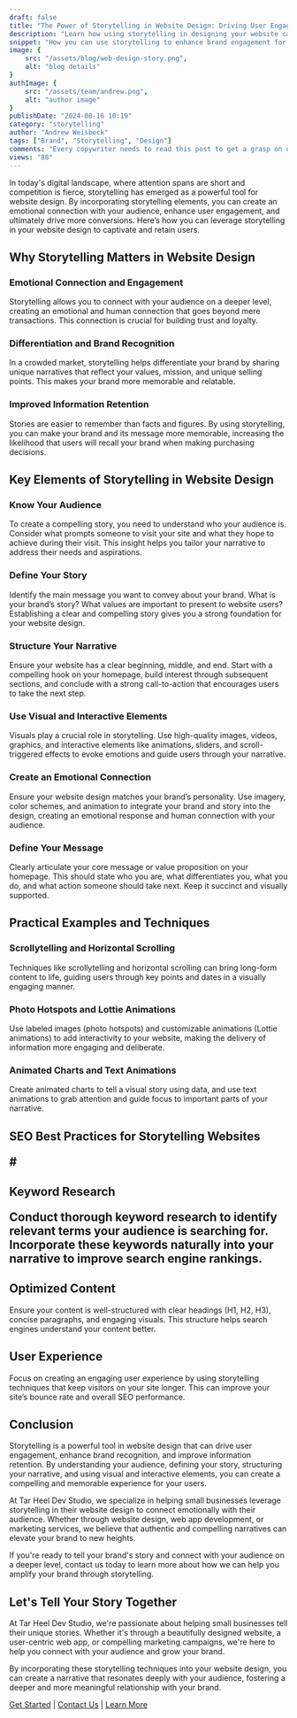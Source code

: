 ```yaml
---
draft: false
title: "The Power of Storytelling in Website Design: Driving User Engagement"
description: "Learn how using storytelling in designing your website can drive user engagement."
snippet: "How you can use storytelling to enhance brand engagement for small businesses."
image: {
    src: "/assets/blog/web-design-story.png",
    alt: "blog details"
}
authImage: {
    src: "/assets/team/andrew.png",
    alt: "author image"
}
publishDate: "2024-08-16 10:19"
category: "storytelling"
author: "Andrew Weisbeck"
tags: ["Brand", "Storytelling", "Design"]
comments: "Every copywriter needs to read this post to get a grasp on using storytelling in website copy."
views: "88"
---
```


<p class="p-4">In today's digital landscape, where attention spans are short and competition is fierce, storytelling has emerged as a powerful tool for website design. By incorporating storytelling elements, you can create an emotional connection with your audience, enhance user engagement, and ultimately drive more conversions. Here’s how you can leverage storytelling in your website design to captivate and retain users.</p>

<h2 class="mt-6 mb-6  text-3xl font-bold dark:text-sky-200 text-sky-700">Why Storytelling Matters in Website Design</h2>

<h3 class="text-2xl font-semibold text-sky-300">Emotional Connection and Engagement</h3>

<p class="p-4">Storytelling allows you to connect with your audience on a deeper level, creating an emotional and human connection that goes beyond mere transactions. This connection is crucial for building trust and loyalty.</p>

<h3 class="text-2xl font-semibold text-sky-300">Differentiation and Brand Recognition</h3>

<p class="p-4">In a crowded market, storytelling helps differentiate your brand by sharing unique narratives that reflect your values, mission, and unique selling points. This makes your brand more memorable and relatable.</p>

<h3 class="text-2xl font-semibold text-sky-300">Improved Information Retention</h3>

<p class="p-4">Stories are easier to remember than facts and figures. By using storytelling, you can make your brand and its message more memorable, increasing the likelihood that users will recall your brand when making purchasing decisions.</p>

<h2 class="mt-6 mb-6  text-3xl font-bold dark:text-sky-200 text-sky-700">Key Elements of Storytelling in Website Design

<h3 class="text-2xl font-semibold text-sky-300">Know Your Audience</h3>

<p class="p-4">To create a compelling story, you need to understand who your audience is. Consider what prompts someone to visit your site and what they hope to achieve during their visit. This insight helps you tailor your narrative to address their needs and aspirations.</p>

<h3 class="text-2xl font-semibold text-sky-300">Define Your Story</h3>

<p class="p-4">Identify the main message you want to convey about your brand. What is your brand’s story? What values are important to present to website users? Establishing a clear and compelling story gives you a strong foundation for your website design.</p>

<h3 class="text-2xl font-semibold text-sky-300">Structure Your Narrative</h3>

<p class="p-4">Ensure your website has a clear beginning, middle, and end. Start with a compelling hook on your homepage, build interest through subsequent sections, and conclude with a strong call-to-action that encourages users to take the next step.</p>

<h3 class="text-2xl font-semibold text-sky-300">Use Visual and Interactive Elements</h3>

<p class="p-4">Visuals play a crucial role in storytelling. Use high-quality images, videos, graphics, and interactive elements like animations, sliders, and scroll-triggered effects to evoke emotions and guide users through your narrative.</p>

<h3 class="text-2xl font-semibold text-sky-300">Create an Emotional Connection</h3>

<p class="p-4">Ensure your website design matches your brand’s personality. Use imagery, color schemes, and animation to integrate your brand and story into the design, creating an emotional response and human connection with your audience.</p>

<h3 class="text-2xl font-semibold text-sky-300">Define Your Message</h3>

<p class="p-4">Clearly articulate your core message or value proposition on your homepage. This should state who you are, what differentiates you, what you do, and what action someone should take next. Keep it succinct and visually supported.</p>

<h2 class="mt-6 mb-6  text-3xl font-bold dark:text-sky-200 text-sky-700">Practical Examples and Techniques</h2>

<h3 class="text-2xl font-semibold text-sky-300">Scrollytelling and Horizontal Scrolling</h3>

<p class="p-4">Techniques like scrollytelling and horizontal scrolling can bring long-form content to life, guiding users through key points and dates in a visually engaging manner.</p>

<h3 class="text-2xl font-semibold text-sky-300">Photo Hotspots and Lottie Animations</h3>

<p class="p-4">Use labeled images (photo hotspots) and customizable animations (Lottie animations) to add interactivity to your website, making the delivery of information more engaging and deliberate.</p>

<h3 class="text-2xl font-semibold text-sky-300">Animated Charts and Text Animations</h3>

<p class="p-4">Create animated charts to tell a visual story using data, and use text animations to grab attention and guide focus to important parts of your narrative.</p>

<h2 class="mt-6 mb-6  text-3xl font-bold dark:text-sky-200 text-sky-700">SEO Best Practices for Storytelling Websites

#<h2 class="mt-6 mb-6  text-3xl font-bold dark:text-sky-200 text-sky-700">Keyword Research

<p class="p-4">Conduct thorough keyword research to identify relevant terms your audience is searching for. Incorporate these keywords naturally into your narrative to improve search engine rankings.</p>


<h2 class="mt-6 mb-6  text-3xl font-bold dark:text-sky-200 text-sky-700">Optimized Content</h2>
<p class="p-4">Ensure your content is well-structured with clear headings (H1, H2, H3), concise paragraphs, and engaging visuals. This structure helps search engines understand your content better.</p>

<h2 class="mt-6 mb-6  text-3xl font-bold dark:text-sky-200 text-sky-700">User Experience</h2>

<p class="p-4"></p>Focus on creating an engaging user experience by using storytelling techniques that keep visitors on your site longer. This can improve your site’s bounce rate and overall SEO performance.</p>

<h2 class="mt-6 mb-6  text-3xl font-bold dark:text-sky-200 text-sky-700">Conclusion</h2>

<p class="p-4">Storytelling is a powerful tool in website design that can drive user engagement, enhance brand recognition, and improve information retention. By understanding your audience, defining your story, structuring your narrative, and using visual and interactive elements, you can create a compelling and memorable experience for your users.</p>

<p class="p-4">At Tar Heel Dev Studio, we specialize in helping small businesses leverage storytelling in their website design to connect emotionally with their audience. Whether through website design, web app development, or marketing services, we believe that authentic and compelling narratives can elevate your brand to new heights.</p>

<p class="p-4">If you're ready to tell your brand's story and connect with your audience on a deeper level, contact us today to learn more about how we can help you amplify your brand through storytelling.</p>

<h2 class="mt-6 mb-6  text-3xl font-bold dark:text-sky-200 text-sky-700">Let's Tell Your Story Together</h2>

<p class="p-4">At Tar Heel Dev Studio, we're passionate about helping small businesses tell their unique stories. Whether it's through a beautifully designed website, a user-centric web app, or compelling marketing campaigns, we're here to help you connect with your audience and grow your brand.</p>

<p class="p-4">By incorporating these storytelling techniques into your website design, you can create a narrative that resonates deeply with your audience, fostering a deeper and more meaningful relationship with your brand.</p>
<div class="p-4">
    <span><a href="/" class="text-2xl text-sky-400 hover:text-white font-bold hover:underline">Get Started</a> | <a href="/contact" class="text-2xl text-sky-400 hover:text-white font-bold hover:underline">Contact Us</a> | <a href="/about" class="text-2xl text-sky-400 hover:text-white font-bold hover:underline">Learn More</a></span>
</div>
